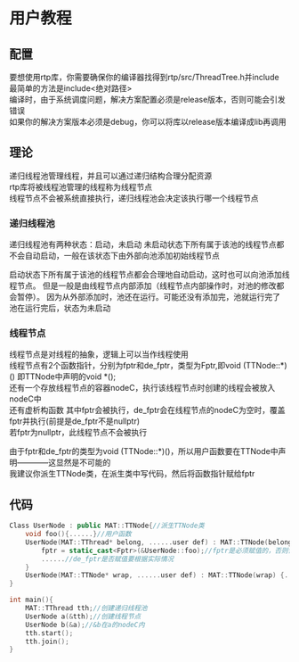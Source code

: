 # 用户教程
## 配置
要想使用rtp库，你需要确保你的编译器找得到rtp/src/ThreadTree.h并include  
最简单的方法是include<绝对路径>  
编译时，由于系统调度问题，解决方案配置必须是release版本，否则可能会引发错误  
如果你的解决方案版本必须是debug，你可以将库以release版本编译成lib再调用  
  
## 理论  
递归线程池管理线程，并且可以通过递归结构合理分配资源  
rtp库将被线程池管理的线程称为线程节点  
线程节点不会被系统直接执行，递归线程池会决定该执行哪一个线程节点  
  
### 递归线程池
递归线程池有两种状态：启动，未启动
未启动状态下所有属于该池的线程节点都不会自动启动，一般在该状态下由外部向池添加初始线程节点  
  
启动状态下所有属于该池的线程节点都会合理地自动启动，这时也可以向池添加线程节点。
但是一般是由线程节点内部添加（线程节点内部操作时，对池的修改都会暂停）。
因为从外部添加时，池还在运行。可能还没有添加完，池就运行完了  
池在运行完后，状态为未启动  
  
### 线程节点
线程节点是对线程的抽象，逻辑上可以当作线程使用  
线程节点有2个函数指针，分别为fptr和de_fptr，类型为Fptr,即void (TTNode::\*)() 即TTNode中声明的void \*();  
还有一个存放线程节点的容器nodeC，执行该线程节点时创建的线程会被放入nodeC中  
还有虚析构函数
其中fptr会被执行，de_fptr会在线程节点的nodeC为空时，覆盖fptr并执行(前提是de_fptr不是nullptr)  
若fptr为nullptr，此线程节点不会被执行  
  
由于fptr和de_fptr的类型为void (TTNode::\*)()，所以用户函数要在TTNode中声明————这显然是不可能的  
我建议你派生TTNode类，在派生类中写代码，然后将函数指针赋给fptr
  
## 代码   
```c++
Class UserNode : public MAT::TTNode{//派生TTNode类
	void foo(){......}//用户函数
	UserNode(MAT::TThread* belong, ......user def) : MAT::TTNode(belong) {
		fptr = static_cast<Fptr>(&UserNode::foo);//fptr是必须赋值的，否则该线程节点没什么意义
		......//de_fptr是否赋值要根据实际情况
	}
	UserNode(MAT::TTNode* wrap, ......user def) : MAT::TTNode(wrap) {......}
}

int main(){
	MAT::TThread tth;//创建递归线程池
	UserNode a(&tth);//创建线程节点
	UserNode b(&a);//&b在a的nodeC内
	tth.start();
	tth.join();
}
```


